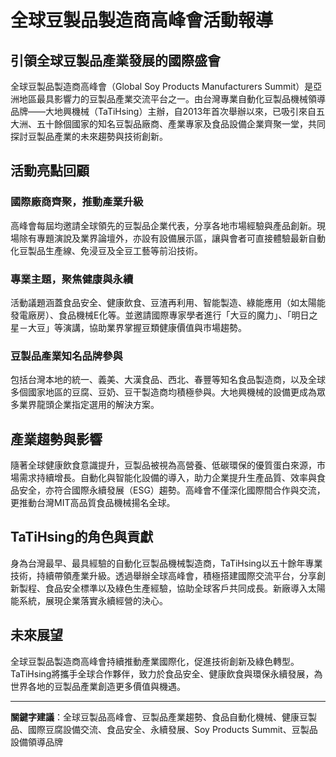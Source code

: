 # 全球豆製品製造商高峰會活動報導

## 引領全球豆製品產業發展的國際盛會

全球豆製品製造商高峰會（Global Soy Products Manufacturers Summit）是亞洲地區最具影響力的豆製品產業交流平台之一。由台灣專業自動化豆製品機械領導品牌——大地興機械（TaTiHsing）主辦，自2013年首次舉辦以來，已吸引來自五大洲、五十餘個國家的知名豆製品廠商、產業專家及食品設備企業齊聚一堂，共同探討豆製品產業的未來趨勢與技術創新。

## 活動亮點回顧

### 國際廠商齊聚，推動產業升級

高峰會每屆均邀請全球領先的豆製品企業代表，分享各地市場經驗與產品創新。現場除有專題演說及業界論壇外，亦設有設備展示區，讓與會者可直接體驗最新自動化豆製品生產線、免浸豆及全豆工藝等前沿技術。

### 專業主題，聚焦健康與永續

活動議題涵蓋食品安全、健康飲食、豆渣再利用、智能製造、綠能應用（如太陽能發電廠房）、食品機械E化等。並邀請國際專家學者進行「大豆的魔力」、「明日之星－大豆」等演講，協助業界掌握豆類健康價值與市場趨勢。

### 豆製品產業知名品牌參與

包括台灣本地的統一、義美、大漢食品、西北、春豐等知名食品製造商，以及全球多個國家地區的豆腐、豆奶、豆干製造商均積極參與。大地興機械的設備更成為眾多業界龍頭企業指定選用的解決方案。

## 產業趨勢與影響

隨著全球健康飲食意識提升，豆製品被視為高營養、低碳環保的優質蛋白來源，市場需求持續增長。自動化與智能化設備的導入，助力企業提升生產品質、效率與食品安全，亦符合國際永續發展（ESG）趨勢。高峰會不僅深化國際間合作與交流，更推動台灣MIT高品質食品機械揚名全球。

## TaTiHsing的角色與貢獻

身為台灣最早、最具經驗的自動化豆製品機械製造商，TaTiHsing以五十餘年專業技術，持續帶領產業升級。透過舉辦全球高峰會，積極搭建國際交流平台，分享創新製程、食品安全標準以及綠色生產經驗，協助全球客戶共同成長。新廠導入太陽能系統，展現企業落實永續經營的決心。

## 未來展望

全球豆製品製造商高峰會持續推動產業國際化，促進技術創新及綠色轉型。TaTiHsing將攜手全球合作夥伴，致力於食品安全、健康飲食與環保永續發展，為世界各地的豆製品產業創造更多價值與機遇。

---

**關鍵字建議**：全球豆製品高峰會、豆製品產業趨勢、食品自動化機械、健康豆製品、國際豆腐設備交流、食品安全、永續發展、Soy Products Summit、豆製品設備領導品牌